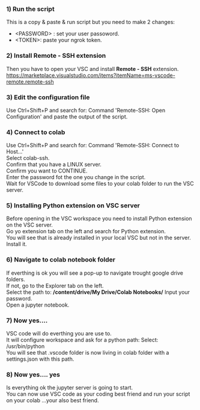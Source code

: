 ### 1) Run the script
This is a copy & paste & run script but you need to make 2 changes:
* \<PASSWORD\> : set your user passoword.
* \<TOKEN\>: paste your ngrok token.

### 2) Install Remote - SSH extension
Then you have to open your VSC and install __Remote - SSH__ extension.\
https://marketplace.visualstudio.com/items?itemName=ms-vscode-remote.remote-ssh

### 3) Edit the configuration file
Use Ctrl+Shift+P and search for: Command 'Remote-SSH: Open Configuration' and paste the output of the script.

### 4) Connect to colab
Use Ctrl+Shift+P and search for: Command 'Remote-SSH: Connect to Host...'\
Select colab-ssh.\
Confirm that you have a LINUX server.\
Confirm you want to CONTINUE.\
Enter the password fot the one you change in the script.\
Wait for VSCode to download some files to your colab folder to run the VSC server.

### 5) Installing Python extension on VSC server
Before opening in the VSC workspace you need to install Python extension on the VSC server.\
Go yo extension tab on the left and search for Python extension.\
You will see that is already installed in your local VSC but not in the server.\
Install it.

### 6) Navigate to colab notebook folder
If everthing is ok you will see a pop-up to navigate trought google drive folders.\
If not, go to the Explorer tab on the left.\
Select the path to: __/content/drive/My Drive/Colab Notebooks/__ 
Input your password.\
Open a jupyter notebook.

### 7) Now yes....
VSC code will do everthing you are use to.\
It will configure workspace and ask for a python path: Select: /usr/bin/python\
You will see that .vscode folder is now living in colab folder with a settings.json with this path.

### 8) Now yes.... yes
Is everything ok the jupyter server is going to start.\
You can now use VSC code as your coding best friend and run your script on your colab ...your also best friend.
